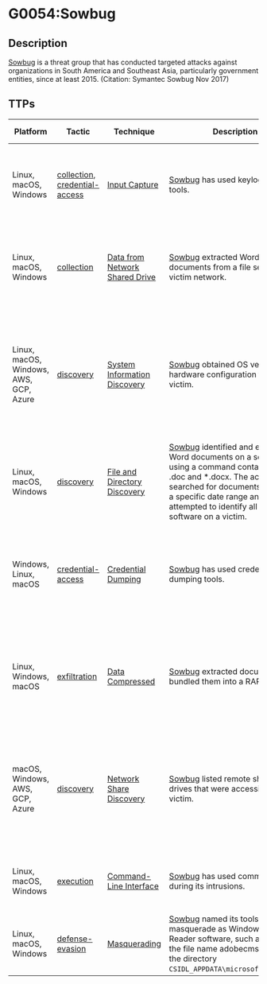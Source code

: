 # G0054:Sowbug

## Description

[Sowbug](https://attack.mitre.org/groups/G0054) is a threat group that has conducted targeted attacks against organizations in South America and Southeast Asia, particularly government entities, since at least 2015. (Citation: Symantec Sowbug Nov 2017)

## TTPs

|Platform|Tactic|Technique|Description|Data Sources|
|---|---|---|---|---|
|Linux, macOS, Windows|[collection](https://attack.mitre.org/tactics/collection/), [credential-access](https://attack.mitre.org/tactics/credential-access/) |[Input Capture](https://attack.mitre.org/techniques/T1056/) |[Sowbug](https://attack.mitre.org/groups/G0054) has used keylogging tools. |Windows Registry, Kernel drivers, Process monitoring, API monitoring|
|Linux, macOS, Windows|[collection](https://attack.mitre.org/tactics/collection/) |[Data from Network Shared Drive](https://attack.mitre.org/techniques/T1039/) |[Sowbug](https://attack.mitre.org/groups/G0054) extracted Word documents from a file server on a victim network. |File monitoring, Process monitoring, Process command-line parameters|
|Linux, macOS, Windows, AWS, GCP, Azure|[discovery](https://attack.mitre.org/tactics/discovery/) |[System Information Discovery](https://attack.mitre.org/techniques/T1082/) |[Sowbug](https://attack.mitre.org/groups/G0054) obtained OS version and hardware configuration from a victim. |Azure activity logs, Stackdriver logs, AWS CloudTrail logs, Process monitoring, Process command-line parameters|
|Linux, macOS, Windows|[discovery](https://attack.mitre.org/tactics/discovery/) |[File and Directory Discovery](https://attack.mitre.org/techniques/T1083/) |[Sowbug](https://attack.mitre.org/groups/G0054) identified and extracted all Word documents on a server by using a command containing * .doc and *.docx. The actors also searched for documents based on a specific date range and attempted to identify all installed software on a victim. |File monitoring, Process monitoring, Process command-line parameters|
|Windows, Linux, macOS|[credential-access](https://attack.mitre.org/tactics/credential-access/) |[Credential Dumping](https://attack.mitre.org/techniques/T1003/) |[Sowbug](https://attack.mitre.org/groups/G0054) has used credential dumping tools. |API monitoring, Process monitoring, PowerShell logs, Process command-line parameters|
|Linux, Windows, macOS|[exfiltration](https://attack.mitre.org/tactics/exfiltration/) |[Data Compressed](https://attack.mitre.org/techniques/T1002/) |[Sowbug](https://attack.mitre.org/groups/G0054) extracted documents and bundled them into a RAR archive. |Binary file metadata, File monitoring, Process command-line parameters, Process monitoring|
|macOS, Windows, AWS, GCP, Azure|[discovery](https://attack.mitre.org/tactics/discovery/) |[Network Share Discovery](https://attack.mitre.org/techniques/T1135/) |[Sowbug](https://attack.mitre.org/groups/G0054) listed remote shared drives that were accessible from a victim. |Process monitoring, Process command-line parameters, Network protocol analysis, Process use of network|
|Linux, macOS, Windows|[execution](https://attack.mitre.org/tactics/execution/) |[Command-Line Interface](https://attack.mitre.org/techniques/T1059/) |[Sowbug](https://attack.mitre.org/groups/G0054) has used command line during its intrusions. |Process monitoring, Process command-line parameters|
|Linux, macOS, Windows|[defense-evasion](https://attack.mitre.org/tactics/defense-evasion/) |[Masquerading](https://attack.mitre.org/techniques/T1036/) |[Sowbug](https://attack.mitre.org/groups/G0054) named its tools to masquerade as Windows or Adobe Reader software, such as by using the file name adobecms.exe and the directory <code>CSIDL_APPDATA\microsoft\security</code>. |File monitoring, Process monitoring, Binary file metadata|
